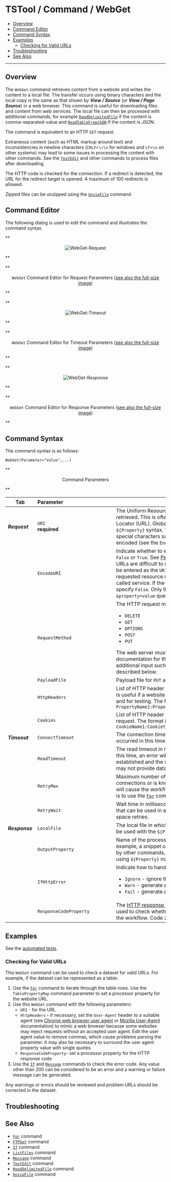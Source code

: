 # TSTool / Command / WebGet #

*   [Overview](#overview)
*   [Command Editor](#command-editor)
*   [Command Syntax](#command-syntax)
*   [Examples](#examples)
    +   [Checking for Valid URLs](#checking-for-valid-urls)
*   [Troubleshooting](#troubleshooting)
*   [See Also](#see-also)

-------------------------

## Overview ##

The `WebGet` command retrieves content from a website and writes the content to a local file.
The transfer occurs using binary characters and the local copy is the same as that shown by
***View / Source*** (or ***View / Page Source***) in a web browser.
This command is useful for downloading files and content from web services.
The local file can then be processed with additional commands, for example 
[`ReadDelimitedFile`](../ReadDelimitedFile/ReadDelimitedFile.md) if the content is comma-separated-value and
[`ReadTableFromJSON`](../ReadTableFromJSON/ReadTableFromJSON.md) if the content is JSON.

The command is equivalent to an HTTP `GET` request.

Extraneous content (such as HTML markup around text) and inconsistencies in newline characters
(`CRLF`=`\r\n` for windows and `LF`=`\n` on other systems) may lead to some issues in processing the content with other commands.
See the [`TextEdit`](../TextEdit/TextEdit.md) and other commands to process files after downloading.

The HTTP code is checked for the connection.
If a redirect is detected, the URL for the redirect target is opened.
A maximum of 100 redirects is allowed.

Zipped files can be unzipped using the [`UnzipFile`](../UnzipFile/UnzipFile.md) command.

## Command Editor ##

The following dialog is used to edit the command and illustrates the command syntax.

**<p style="text-align: center;">
![WebGet-Request](WebGet-Request.png)
</p>**

**<p style="text-align: center;">
`WebGet` Command Editor for Request Parameters (<a href="../WebGet-Request.png">see also the full-size image</a>)
</p>**

**<p style="text-align: center;">
![WebGet-Timeout](WebGet-Timeout.png)
</p>**

**<p style="text-align: center;">
`WebGet` Command Editor for Timeout Parameters (<a href="../WebGet-Timeout.png">see also the full-size image</a>)
</p>**

**<p style="text-align: center;">
![WebGet-Response](WebGet-Response.png)
</p>**

**<p style="text-align: center;">
`WebGet` Command Editor for Response Parameters (<a href="../WebGet-Response.png">see also the full-size image</a>)
</p>**

## Command Syntax ##

The command syntax is as follows:

```text
WebGet(Parameter="Value",...)
```
**<p style="text-align: center;">
Command Parameters
</p>**

|**Tab** | **Parameter**&nbsp;&nbsp;&nbsp;&nbsp;&nbsp;&nbsp;&nbsp;&nbsp;&nbsp;&nbsp;&nbsp;&nbsp;&nbsp;&nbsp;&nbsp;&nbsp;&nbsp;&nbsp;&nbsp;&nbsp;&nbsp;&nbsp;&nbsp;&nbsp;&nbsp;&nbsp;&nbsp;&nbsp;&nbsp;&nbsp;&nbsp;&nbsp;&nbsp;&nbsp;&nbsp; | **Description** | **Default**&nbsp;&nbsp;&nbsp;&nbsp;&nbsp;&nbsp;&nbsp;&nbsp;&nbsp;&nbsp;&nbsp;&nbsp;&nbsp;&nbsp;&nbsp;&nbsp; |
| --------------|-----------------|----------------- | --- |
| ***Request*** | `URI`<br>**required**| The Uniform Resource Identifier (URI) for the content to be retrieved.  This is often also referred to as the Uniform Resource Locator (URL).  Global properties can be used with the `${Property}` syntax. The URI can include query parameters with special characters such as equal sign because URLs can be encoded (see the `EncodeURI` parameter). | None - must be specified.|
| | `EncodeURI` | Indicate whether to encode the URL to protect special characters: `False` or `True`.  See [Percent-encoding on Wikipedia](https://en.wikipedia.org/wiki/Percent-encoding). Encoded URLs are difficult to read and therefore human-readable URL can be entered as the `URI`, such as using spaces.  However, the requested resource may require encoding to be recognized by a called service.  If the provided `URI` is already encoded, then specify `False`. Only the value  part of `?property=value` and `&property=value` query is encoded. | `True` |
| | `RequestMethod` | The HTTP request method:<ul><li>`DELETE`</li><li>`GET`</li><li>`OPTIONS`</li><li>`POST`</li><li>`PUT`</li></ul> The web server must support the requested methods.  Refer to API documentation for the server. Some requests may require additional input such as HTTP headers or payload file, as described below.| `GET` |
| | `PayloadFile` | Payload file for `PUT` and `POST` requests. | |
| | `HttpHeaders` | List of HTTP header properties to be attached to the request.  This is useful if a website requires authentication via a key property, and for testing. The format is `PropertyName1:PropertyValue1,PropertyName2:PropertyValue2,...`| No headers. |
| | `Cookies` | List of HTTP header cookie properties to be attached to the request. The format is `CookieName1:CookietValue1,CookieName2:CookieValue2,...`| No cookies. |
| ***Timeout*** | `ConnectTimeout` | The connection timeout in milliseconds.  If a connection has not occurred in this time, an error will result. | `60000` (60 seconds) |
| | `ReadTimeout` | The read timeout in milliseconds.  If data read has not started in this time, an error will result. For example, a connection may be established and the server may begin processing a response, but may not provide data to read. | `60000` (60 seconds) |
| | `RetryMax` | Maximum number of retries, useful when a server rejects connections or is known to experience downtime.  Using retries will cause the workflow to wait on this command.  Another option is to use the [`For`](../For/For.md) command to control retries. | Try one time. |
| | `RetryWait` | Wait time in milliseconds before retries, which is additional time that can be used in addition to `ConnectTimeout` and `ReadTimeout` to space retries. | `0` |
| ***Response*** | `LocalFile` | The local file in which to save the content.  Global properties can be used with the `${Property}` syntax.| Output file will not be written.|
| | `OutputProperty` | Name of the processor property to set the retrieved contents.  For example, a snippet of data can be set as a property for processing by other commands, in which case the content will be accessed using `${Property}` notation.| Content will not be set in a property.|
| | `IfHttpError` | Indicate how to handle an HTTP return code other than 200:<ul><li>`Ignore` - ignore the problem</li><li>`Warn` - generate a warning message</li><li>`Fail` - generate a failure message</li></ul> | `Warn` |
| | `ResponseCodeProperty` | The [HTTP response code](https://en.wikipedia.org/wiki/List_of_HTTP_status_codes) returned by the request.  This can be used to check whether the request was successful and control the workflow. Code `200` typically indicates success. | Property value is not set. |

## Examples ##

See the [automated tests](https://github.com/OpenCDSS/cdss-app-tstool-test/tree/master/test/commands/WebGet).

### Checking for Valid URLs ###

This `WebGet` command can be used to check a dataset for valid URLs.
For example, if the dataset can be represented as a table:

1.  Use the [`For`](../For/For.md) command to iterate through the table rows.
    Use the `TablePropertyMap` command parameter to set a processor property for the website URL.
2.  Use this `WebGet` command with the following parameters:
    *   `URI` - for the URL
    *   `HttpHeaders` - if necessary, set the `User-Agent` header to a suitable agent (see
        [Chrome web browser user agent](https://www.whatismybrowser.com/guides/the-latest-user-agent/chrome) or
        [Mozilla User-Agent](https://developer.mozilla.org/en-US/docs/Web/HTTP/Headers/User-Agent) documentation)
        to mimic a web browser because some websites may reject requests without an accepted user agent.
        Edit the user agent value to remove commas, which cause problems parsing the parameter.
        It may also be necessary to surround the user agent property value with single quotes.
    *   `ResponseCodeProperty`- set a processor property for the HTTP response code
3.  Use the [`If`](../If/If.md) and [`Message`](../Message/Message.md) commands to check the error code.
    Any value other than 200 can be considered to be an error and a warning or failure message can be generated.

Any warnings or errors should be reviewed and problem URLs should be corrected in the dataset.

## Troubleshooting ##

## See Also ##

*   [`For`](../For/For.md) command
*   [`FTPGet`](../FTPGet/FTPGet.md) command
*   [`If`](../If/If.md) command
*   [`ListFiles`](../ListFiles/ListFiles.md) command
*   [`Message`](../Message/Message.md) command
*   [`TextEdit`](../TextEdit/TextEdit.md) command
*   [`ReadDelimitedFile`](../ReadDelimitedFile/ReadDelimitedFile.md) command
*   [`UnzipFile`](../UnzipFile/UnzipFile.md) command
